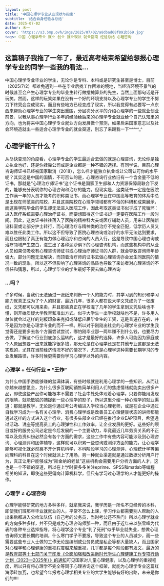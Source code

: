 ```yaml
---
layout: post
title: '中国心理学专业从业现状与指南'
subtitle: '结合自身经验与总结'
date: 2025-07-02
author: 木一
cover: 'https://s3.bmp.ovh/imgs/2025/07/02/a8dbad68f891b569.jpg'
tags: 中国 心理学专业 就业 创业 就业现状 就业指南 经验总结 心理咨询
---
```

## 这篇稿子我拖了一年了，最近高考结束希望给想报心理学专业的同学一些我的看法...
中国心理学专业毕业的学生，无论你是专科、本科或是研究生甚至是博士，目前（2025/7/2）都难免遇到一些在毕业后找工作困难的境地，当经济环境不景气的时候甚至会产生心理学专业的毕业生转行做摆摊算卦的先生，当然上面那句话是开玩笑。然而，这样的玩笑如果在没有一个好的环境支持以及心理学专业的学生不努力下终究会变成现实，而且有些地方已经变成了现实，所以我觉得有必要写一点东西来帮助心理学专业的学生突出重围，分层次分水平的介绍心理学的一些就业创业前景，以我从事心理学行业多年的经验给后来的心理学专业就业给个自己认知里的方向，也为将来中国心理学专业就业方向发展做个预测，如果后来国家意志以及社会环境造就出一些适合心理学专业的就业渠道，别忘了来踢我一下^_^^_^^_^
## 心理学能干什么？

从尽快变现的角度看，心理学专业的学生最适合去做的就是心理咨询，无论你是独立执业也好，还是你挂靠公司或是企业都是一种不错的选择。有同学说，目前心理咨询师证书已经被国家取消（2018），怎么样才能独立执业或让公司认可你的水平呢？其实这是中国的国情，不可否认的是，心理咨询行业依旧有一个含金量不低的证书，那就是“心理治疗师证书”这个证书是国家卫生部和人力资源保障局联合下发的，能够充分表明你的心理咨询和治疗的能力。但现实是，这类证书一定是在医院工作满一年的人员才能考的职称类证书，而心理学专业在中国高等教育的体系中总是出现在师范类的院校，并且这类院校在心理学领域都有不俗的科研和成果展示，而这类学院毕业的学生却无法进入医院工作，因此考取这类证书似乎成了死循环：进入医疗系统需要心理治疗证书，而要想取得这个证书却一定要在医院工作一段时间。因此，这类证书往往落入了医院的精神科大夫或医疗辅助人员，用来让医院新设科室或让部分护士转行，而心理治疗与精神类的治疗不完全匹配，低学历人员又难以胜任此类工作。所以这不但导致了医院心理咨询或治疗的水平无法达到要求，而且也限制了真正有能力做心理治疗和咨询的人员入行，这是导致中国心理咨询或治疗领域产生空白，滋生出了各种泥沙俱下的心理咨询机构，而这些机构中的从业人员如果仅吸收有心理咨询师证书或心理治疗师证书的人群，就会导致咨询师年龄偏大，部分问题无法解决，而顶着治疗师的证书去做心理咨询亦会发生同医院的情况一致的现象，所以这不但影响了心理咨询的品质也导致了来访者对心理咨询的不信任和猜忌，所以，心理学毕业的学生最好不要去做心理咨询

### ...吗？

许多时候，当我们无法通过一张纸来判断一个人的能力时，其学习到的知识和学习能力就真正成为了个人的财富，最近几年，很多人都在说大学文凭成为了一张废纸，文凭都可以用来卖，并且那些真正在学校混了几年的学生拿到文凭后啥也不懂，则开始质疑大学教育和准出方式。似乎大学生一出学校就啥也不是，许多用人单位就会以这样的刻板印象来克扣或降低应届毕业生的工资，这是普遍存在的，并不是因为你是心理学专业的而不一样。所以对于刚刚出社会的心理学专业的学生我觉得还是要多去各个方面尝试尝试，哪怕刚毕业那一两年赚不到什么钱，也要尽力去做，了解这个行业到底怎么运转的，这才是最好的选择，许多人可能因为家庭或个人原因想要一出来就能挣很多钱，那无论是在心理学还是在其他专业这都是无法实现的，尤其在当前经济情况不好的情况下，尤其是心理学这种需要长期学习的专业发展路径，许多时候更需要你学习心理学以外的内容。

### 心理学 + 任何行业 = “王炸”

为什么中国手游能够赚的盆满钵满，有些时候就是利用心理学的一些知识，从而让你越来越想氪金，为什么很多互联网销售简单利用人们的焦虑情绪就能卖出很多产品，即使这些产品你可能根本不需要？社会中处处体现着心理学，只要你能用发现的眼睛，就能敏锐的捕捉到一些心理学的影子，所以这里介绍一种心理学的就业渠道：那就是教学，无论是你通过考公考编进入学校当心理老师，或是在企业中通过自我学习成为一名有关心理学、消费心理学或是改善员工心理健康状态的讲师都能通过这样的方式进入这个行业，有很多头部企业已经在推行企业EAP项目，希望通过活动、讲座等提高员工的心理弹性和工作效率，让企业发展的更好。这些好的项目或好的服务公司必定是今后发展的一个主要动力，毕竟最近几年劳资关系的不正常以及劳资纠纷必然会有各个方面的需求，这些工作中有些内容可能涉及到心理咨询、心理测评和团体辅导，这样就可以积累一些咨询或测评方面的能力。让心理学能够可视化就必然离不开计算机科学，本科阶段学习的心理测评、心理统计学等偏向理科的科目在这个时候就派上了用场，另一种就业渠道就是通过数据分析用户行为，真正让用户能够成为“斯金纳的老鼠”这些机构会需要用户分析方面的人才，这也是一个不错的渠道，所以在上学时要多多关注eprime、SPSS和matlab等编程相关的知识，即使这些更偏向计算机科学，但只有学习过心理学的人才能更好的操作。
### 心理学 ≠ 心理咨询

心理学能够研究的地方多种多样，就拿我来说，我学历是一所名不见经传的本科，即使我们班那年毕业就就业的人，平常不怎么上课，学习作业都需要别人帮助的人出来后都进入公检法队伍（自己考的公务员，当时考公还不热门）所以心理学就业的方向多种多样，并不只是成为心理咨询师那一种，而且由于近年来以张雪峰为代表的各种专业选择指导，将心理学这个专业“判了死刑”似乎毕业就失业，想做心理咨询师又要长期的培训，什么寒门学子不要报，导致这个专业的人员减少，而一些需要这些专业人士做的工作无论是编制或公务员或是私企等都大量缺人，而且国家对心理学和心理健康的重视程度越来越重视，几乎都是每个阶段都有发文，最近的是[教育部等十七部门关于印发《全面加强和改进新时代学生心理健康工作专项行动计划（2023—2025年）》的通知](https://www.gov.cn/zhengce/zhengceku/202305/content_6857361.htm)可见国家对儿童心理健康，以及心理学的重视程度，所以只有将心理学不完全等同于心理咨询这个框架，就能为心理学专业这篇红海添砖加瓦，也希望今年报考心理学相关专业的大学生能够有好的出路，未来是你们的!!!!
